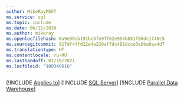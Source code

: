 ```yaml
---
author: MikeRayMSFT
ms.service: sql
ms.topic: include
ms.date: 06/11/2020
ms.author: mikeray
ms.openlocfilehash: 0a9e50ab191be3fe9ff62e954b051f00dc1740c5
ms.sourcegitcommit: 917df4ffd22e4a229af7dc481dcce3ebba0aa4d7
ms.translationtype: HT
ms.contentlocale: ru-RU
ms.lasthandoff: 02/10/2021
ms.locfileid: "100340616"
---
```

[!INCLUDE [Applies to](../../includes/applies-md.md)] [!INCLUDE [SQL Server](_ssnoversion.md)] [!INCLUDE [Parallel Data Warehouse](../../includes/applies-to-version/_pdw.md)]
